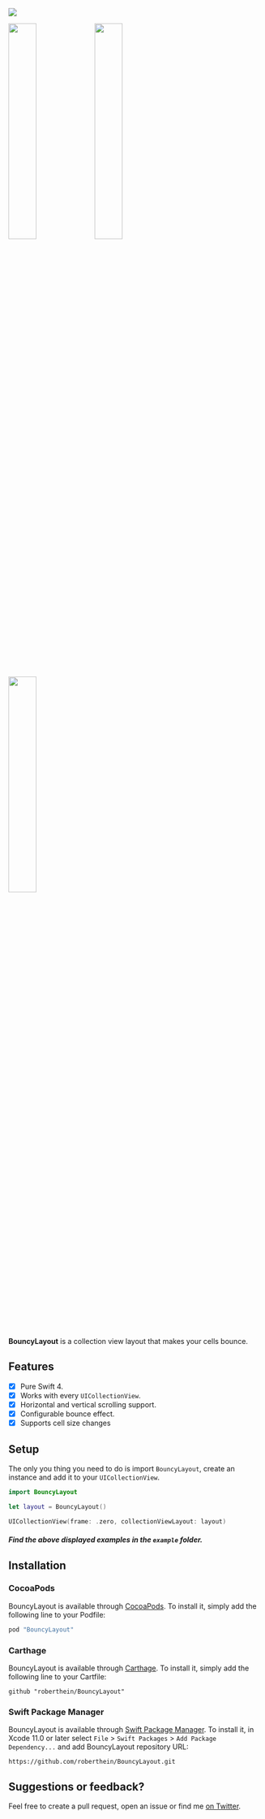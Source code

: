 ![](art/header.png)

<p float="center">
 	<img src="art/gifs/01.gif" width=33%>
	<img src="art/gifs/02.gif" width=33%>
	<img src="art/gifs/03.gif" width=33%>
</p>

**BouncyLayout** is a collection view layout that makes your cells bounce.

## Features

- [X] Pure Swift 4.
- [X] Works with every `UICollectionView`.
- [X] Horizontal and vertical scrolling support.
- [X] Configurable bounce effect.
- [X] Supports cell size changes

## Setup
The only you thing you need to do is import `BouncyLayout`, create an instance and add it to your `UICollectionView`.
```swift
import BouncyLayout
```
```swift
let layout = BouncyLayout()
```
```swift
UICollectionView(frame: .zero, collectionViewLayout: layout)
```

##### Find the above displayed examples in the `example` folder.

## Installation

### CocoaPods

BouncyLayout is available through [CocoaPods](http://cocoapods.org). To install
it, simply add the following line to your Podfile:

```ruby
pod "BouncyLayout"
```

### Carthage

BouncyLayout is available through [Carthage](https://github.com/Carthage/Carthage). To install
it, simply add the following line to your Cartfile:

```
github "roberthein/BouncyLayout"
```

### Swift Package Manager

BouncyLayout is available through [Swift Package Manager](https://swift.org/package-manager/). To install
it, in Xcode 11.0 or later select `File` > `Swift Packages` > `Add Package Dependency...` and add BouncyLayout repository URL:
```
https://github.com/roberthein/BouncyLayout.git
```

## Suggestions or feedback?

Feel free to create a pull request, open an issue or find me [on Twitter](https://twitter.com/roberthein).
